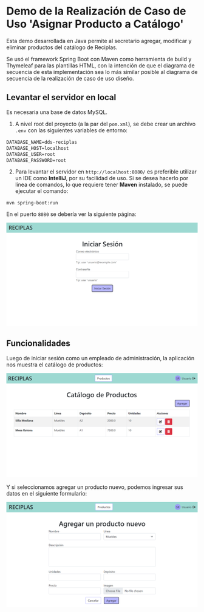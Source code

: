 # Demo de la Realización de Caso de Uso 'Asignar Producto a Catálogo'

Esta demo desarrollada en Java permite al secretario agregar, modificar y eliminar productos del catálogo de Reciplas.

Se usó el framework Spring Boot con Maven como herramienta de build y Thymeleaf para las plantillas HTML, con la
intención de que el diagrama de secuencia de esta implementación sea lo más similar posible al diagrama de secuencia de
la realización de caso de uso diseño.

## Levantar el servidor en local

Es necesaria una base de datos MySQL.

1. A nivel root del proyecto (a la par del `pom.xml`), se debe crear un archivo `.env` con las siguientes variables de
   entorno:

```
DATABASE_NAME=dds-reciplas
DATABASE_HOST=localhost
DATABASE_USER=root
DATABASE_PASSWORD=root
```

2. Para levantar el servidor en `http://localhost:8080/` es preferible utilizar un IDE como **IntelliJ**, por su
   facilidad de uso. Si se desea hacerlo por línea de comandos, lo que requiere tener **Maven** instalado, se puede
   ejecutar el
   comando:

```
mvn spring-boot:run
```

En el puerto `8080` se debería ver la siguiente página:

![Iniciar sesión](iniciar-sesion.png)

## Funcionalidades

Luego de iniciar sesión como un empleado de administración, la aplicación nos muestra el catálogo de productos:

![Catálogo de productos](catalogo-productos.png)

Y si seleccionamos agregar un producto nuevo, podemos ingresar sus datos en el siguiente formulario:

![Agregar un producto nuevo](agregar-producto.png)